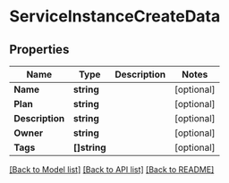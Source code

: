# ServiceInstanceCreateData

## Properties
Name | Type | Description | Notes
------------ | ------------- | ------------- | -------------
**Name** | **string** |  | [optional] 
**Plan** | **string** |  | [optional] 
**Description** | **string** |  | [optional] 
**Owner** | **string** |  | [optional] 
**Tags** | **[]string** |  | [optional] 

[[Back to Model list]](../README.md#documentation-for-models) [[Back to API list]](../README.md#documentation-for-api-endpoints) [[Back to README]](../README.md)


